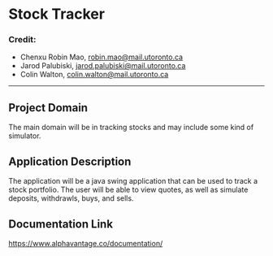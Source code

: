 # Stock Tracker

### Credit:
- Chenxu Robin Mao, robin.mao@mail.utoronto.ca
- Jarod Palubiski, jarod.palubiski@mail.utoronto.ca
- Colin Walton, colin.walton@mail.utoronto.ca

---

## Project Domain

The main domain will be in tracking stocks and may include some kind of simulator. 

## Application Description

The application will be a java swing application that can be used to track a stock portfolio. The user will be able to view quotes, as well as simulate deposits, withdrawls, buys, and sells.

## Documentation Link

https://www.alphavantage.co/documentation/
